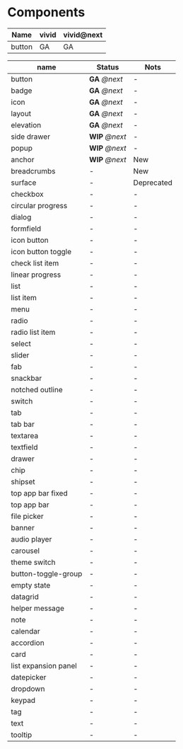 # Components

<!-- Statuses can be GA | alpha | WIP | backlog | deprecated | obsolete -->

| Name   | vivid | vivid@next |
| ------ | ----- | ---------- |
| button | GA    | GA         |


| name                 | Status          | Nots       |
| -------------------- | --------------- | ---------- |
| button               | **GA** _@next_  | -          |
| badge                | **GA** _@next_  | -          |
| icon                 | **GA** _@next_  | -          |
| layout               | **GA** _@next_  | -          |
| elevation            | **GA** _@next_  | -          |
| side drawer          | **WIP** _@next_ | -          |
| popup                | **WIP** _@next_ | -          |
| anchor               | **WIP** _@next_ | New        |
| breadcrumbs          | -               | New        |
| surface              | -               | Deprecated |
| checkbox             | -               | -          |
| circular progress    | -               | -          |
| dialog               | -               | -          |
| formfield            | -               | -          |
| icon button          | -               | -          |
| icon button toggle   | -               | -          |
| check list item      | -               | -          |
| linear progress      | -               | -          |
| list                 | -               | -          |
| list item            | -               | -          |
| menu                 | -               | -          |
| radio                | -               | -          |
| radio list item      | -               | -          |
| select               | -               | -          |
| slider               | -               | -          |
| fab                  | -               | -          |
| snackbar             | -               | -          |
| notched outline      | -               | -          |
| switch               | -               | -          |
| tab                  | -               | -          |
| tab bar              | -               | -          |
| textarea             | -               | -          |
| textfield            | -               | -          |
| drawer               | -               | -          |
| chip                 | -               | -          |
| shipset              | -               | -          |
| top app bar fixed    | -               | -          |
| top app bar          | -               | -          |
| file picker          | -               | -          |
| banner               | -               | -          |
| audio player         | -               | -          |
| carousel             | -               | -          |
| theme switch         | -               | -          |
| button-toggle-group  | -               | -          |
| empty state          | -               | -          |
| datagrid             | -               | -          |
| helper message       | -               | -          |
| note                 | -               | -          |
| calendar             | -               | -          |
| accordion            | -               | -          |
| card                 | -               | -          |
| list expansion panel | -               | -          |
| datepicker           | -               | -          |
| dropdown             | -               | -          |
| keypad               | -               | -          |
| tag                  | -               | -          |
| text                 | -               | -          |
| tooltip              | -               | -          |

